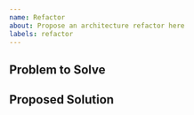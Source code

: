 ```yaml
---
name: Refactor
about: Propose an architecture refactor here
labels: refactor
---
```


## Problem to Solve


## Proposed Solution


